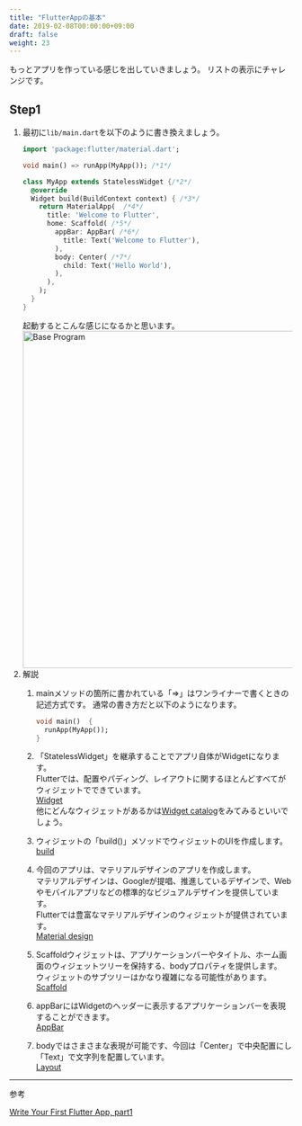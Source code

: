 ```yaml
---
title: "FlutterAppの基本"
date: 2019-02-08T00:00:00+09:00
draft: false
weight: 23
---
```


もっとアプリを作っている感じを出していきましょう。
リストの表示にチャレンジです。

## Step1

1. 最初に```lib/main.dart```を以下のように書き換えましょう。
    ```dart
    import 'package:flutter/material.dart';
    
    void main() => runApp(MyApp()); /*1*/
    
    class MyApp extends StatelessWidget {/*2*/
      @override
      Widget build(BuildContext context) { /*3*/
        return MaterialApp(  /*4*/
          title: 'Welcome to Flutter',
          home: Scaffold( /*5*/
            appBar: AppBar( /*6*/
              title: Text('Welcome to Flutter'),
            ),
            body: Center( /*7*/
              child: Text('Hello World'),
            ),
          ),
        );
      }
    }
    ```
    起動するとこんな感じになるかと思います。
    <img src="http://flutter.ctrnost.com/images/tutorial/03/01_base.png" width="600px"  alt="Base Program">
2. 解説
    1. mainメソッドの箇所に書かれている「=>」はワンライナーで書くときの記述方式です。
    通常の書き方だと以下のようになります。
    
        ```dart
        void main()  {
          runApp(MyApp());
        } 
        ```
    2. 「StatelessWidget」を継承することでアプリ自体がWidgetになります。  
    Flutterでは、配置やパディング、レイアウトに関するほとんどすべてがウィジェットでできています。    
    [Widget](https://docs.flutter.io/flutter/widgets/Widget-class.html)  
    他にどんなウィジェットがあるかは[Widget catalog](https://flutter.io/docs/development/ui/widgets)をみてみるといいでしょう。   
    3. ウィジェットの「build()」メソッドでウィジェットのUIを作成します。  
    [build](https://docs.flutter.io/flutter/widgets/State/build.html)   
    4. 今回のアプリは、マテリアルデザインのアプリを作成します。   
    マテリアルデザインは、Googleが提唱、推進しているデザインで、Webやモバイルアプリなどの標準的なビジュアルデザインを提供しています。  
    Flutterでは豊富なマテリアルデザインのウィジェットが提供されています。   
    [Material design](https://material.io/design/)   
    5. Scaffoldウィジェットは、アプリケーションバーやタイトル、ホーム画面のウィジェットツリーを保持する、bodyプロパティを提供します。  
    ウィジェットのサブツリーはかなり複雑になる可能性があります。    
    [Scaffold](https://docs.flutter.io/flutter/material/Scaffold-class.html)  
    6. appBarにはWidgetのヘッダーに表示するアプリケーションバーを表現することができます。     
    [AppBar](https://docs.flutter.io/flutter/material/AppBar-class.html)  
    7. bodyではさまさまな表現が可能です、今回は「Center」で中央配置にし「Text」で文字列を配置しています。    
    [Layout](https://flutter.io/docs/development/ui/layout)  


---

参考

[Write Your First Flutter App, part1](https://codelabs.developers.google.com/codelabs/first-flutter-app-pt1/index.html?index=..%2F..index#0)
